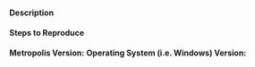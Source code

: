 #### Description

#### Steps to Reproduce

**Metropolis Version:**
**Operating System (i.e. Windows) Version:**
